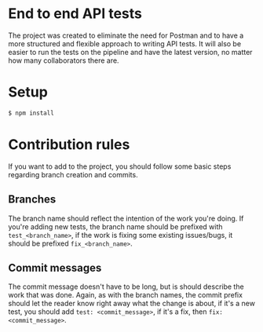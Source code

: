 
# End to end API tests
The project was created to eliminate the need for Postman and to have a more structured and flexible approach to writing API tests. It will also be
easier to run the tests on the pipeline and have the latest version, no matter how many collaborators there are.

# Setup

```bash
$ npm install
```

# Contribution rules
If you want to add to the project, you should follow some basic steps regarding branch creation and commits.

## Branches
The branch name should reflect the intention of the work you're doing. If you're adding new tests, the branch name should be
prefixed with `test_<branch_name>`, if the work is fixing some existing issues/bugs, it should be prefixed `fix_<branch_name>`.

## Commit messages
The commit message doesn't have to be long, but is should describe the work that was done. Again, as with the branch names, the
commit prefix should let the reader know right away what the change is about, if it's a new test, you should
add `test: <commit_message>`, if it's a fix, then `fix: <commit_message>`.
